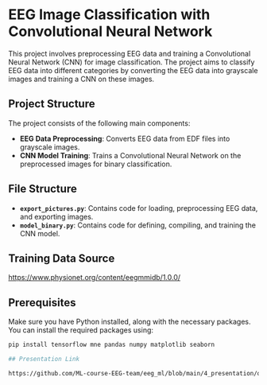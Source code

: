 # EEG Image Classification with Convolutional Neural Network

This project involves preprocessing EEG data and training a Convolutional Neural Network (CNN) for image classification. The project aims to classify EEG data into different categories by converting the EEG data into grayscale images and training a CNN on these images.

## Project Structure

The project consists of the following main components:

- **EEG Data Preprocessing**: Converts EEG data from EDF files into grayscale images.
- **CNN Model Training**: Trains a Convolutional Neural Network on the preprocessed images for binary classification.

## File Structure

- **`export_pictures.py`**: Contains code for loading, preprocessing EEG data, and exporting images.
- **`model_binary.py`**: Contains code for defining, compiling, and training the CNN model.

## Training Data Source

https://www.physionet.org/content/eegmmidb/1.0.0/

## Prerequisites

Make sure you have Python installed, along with the necessary packages. You can install the required packages using:

```bash
pip install tensorflow mne pandas numpy matplotlib seaborn

## Presentation Link

https://github.com/ML-course-EEG-team/eeg_ml/blob/main/4_presentation/opencampus_presentation.pptx
